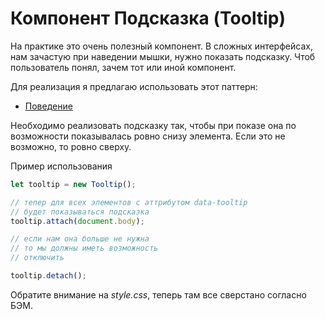 # Компонент Подсказка (Tooltip)

На практике это очень полезный компонент.
В сложных интерфейсах, нам зачастую при наведении мышки, нужно показать подсказку.
Чтоб пользователь понял, зачем тот или иной компонент.

Для реализация я предлагаю использовать этот паттерн:
 - [Поведение](http://learn.javascript.ru/behavior)

Необходимо реализовать подсказку так, чтобы при показе она по возможности
показывалась ровно снизу элемента. Если это не возможно, то
ровно сверху.

Пример использования
```javascript
let tooltip = new Tooltip();

// тепер для всех элементов с аттрибутом data-tooltip
// будет показываться подсказка
tooltip.attach(document.body);

// если нам она больше не нужна
// то мы должны иметь возможность
// отключить

tooltip.detach();

```

Обратите внимание на *style.css*, теперь там все сверстано согласно БЭМ.